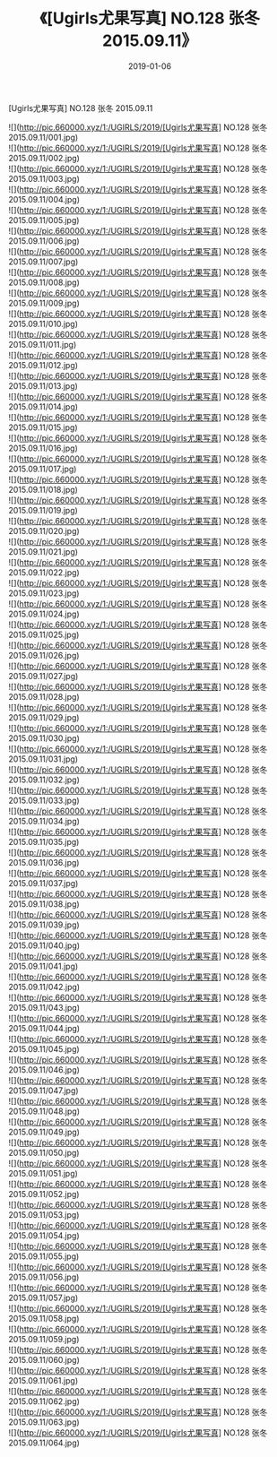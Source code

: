 ﻿---
layout: post
title:  《[Ugirls尤果写真] NO.128 张冬 2015.09.11》
date:   2019-01-06
img: http://pic.660000.xyz/1:/UGIRLS/2019/[Ugirls尤果写真] NO.128 张冬 2015.09.11/000.jpg
categories: [美女, 清纯, 唯美]
---

[Ugirls尤果写真] NO.128 张冬 2015.09.11

 ![](http://pic.660000.xyz/1:/UGIRLS/2019/[Ugirls尤果写真] NO.128 张冬 2015.09.11/001.jpg) <br>![](http://pic.660000.xyz/1:/UGIRLS/2019/[Ugirls尤果写真] NO.128 张冬 2015.09.11/002.jpg) <br>![](http://pic.660000.xyz/1:/UGIRLS/2019/[Ugirls尤果写真] NO.128 张冬 2015.09.11/003.jpg) <br>![](http://pic.660000.xyz/1:/UGIRLS/2019/[Ugirls尤果写真] NO.128 张冬 2015.09.11/004.jpg) <br>![](http://pic.660000.xyz/1:/UGIRLS/2019/[Ugirls尤果写真] NO.128 张冬 2015.09.11/005.jpg) <br>![](http://pic.660000.xyz/1:/UGIRLS/2019/[Ugirls尤果写真] NO.128 张冬 2015.09.11/006.jpg) <br>![](http://pic.660000.xyz/1:/UGIRLS/2019/[Ugirls尤果写真] NO.128 张冬 2015.09.11/007.jpg) <br>![](http://pic.660000.xyz/1:/UGIRLS/2019/[Ugirls尤果写真] NO.128 张冬 2015.09.11/008.jpg) <br>![](http://pic.660000.xyz/1:/UGIRLS/2019/[Ugirls尤果写真] NO.128 张冬 2015.09.11/009.jpg) <br>![](http://pic.660000.xyz/1:/UGIRLS/2019/[Ugirls尤果写真] NO.128 张冬 2015.09.11/010.jpg) <br>![](http://pic.660000.xyz/1:/UGIRLS/2019/[Ugirls尤果写真] NO.128 张冬 2015.09.11/011.jpg) <br>![](http://pic.660000.xyz/1:/UGIRLS/2019/[Ugirls尤果写真] NO.128 张冬 2015.09.11/012.jpg) <br>![](http://pic.660000.xyz/1:/UGIRLS/2019/[Ugirls尤果写真] NO.128 张冬 2015.09.11/013.jpg) <br>![](http://pic.660000.xyz/1:/UGIRLS/2019/[Ugirls尤果写真] NO.128 张冬 2015.09.11/014.jpg) <br>![](http://pic.660000.xyz/1:/UGIRLS/2019/[Ugirls尤果写真] NO.128 张冬 2015.09.11/015.jpg) <br>![](http://pic.660000.xyz/1:/UGIRLS/2019/[Ugirls尤果写真] NO.128 张冬 2015.09.11/016.jpg) <br>![](http://pic.660000.xyz/1:/UGIRLS/2019/[Ugirls尤果写真] NO.128 张冬 2015.09.11/017.jpg) <br>![](http://pic.660000.xyz/1:/UGIRLS/2019/[Ugirls尤果写真] NO.128 张冬 2015.09.11/018.jpg) <br>![](http://pic.660000.xyz/1:/UGIRLS/2019/[Ugirls尤果写真] NO.128 张冬 2015.09.11/019.jpg) <br>![](http://pic.660000.xyz/1:/UGIRLS/2019/[Ugirls尤果写真] NO.128 张冬 2015.09.11/020.jpg) <br>![](http://pic.660000.xyz/1:/UGIRLS/2019/[Ugirls尤果写真] NO.128 张冬 2015.09.11/021.jpg) <br>![](http://pic.660000.xyz/1:/UGIRLS/2019/[Ugirls尤果写真] NO.128 张冬 2015.09.11/022.jpg) <br>![](http://pic.660000.xyz/1:/UGIRLS/2019/[Ugirls尤果写真] NO.128 张冬 2015.09.11/023.jpg) <br>![](http://pic.660000.xyz/1:/UGIRLS/2019/[Ugirls尤果写真] NO.128 张冬 2015.09.11/024.jpg) <br>![](http://pic.660000.xyz/1:/UGIRLS/2019/[Ugirls尤果写真] NO.128 张冬 2015.09.11/025.jpg) <br>![](http://pic.660000.xyz/1:/UGIRLS/2019/[Ugirls尤果写真] NO.128 张冬 2015.09.11/026.jpg) <br>![](http://pic.660000.xyz/1:/UGIRLS/2019/[Ugirls尤果写真] NO.128 张冬 2015.09.11/027.jpg) <br>![](http://pic.660000.xyz/1:/UGIRLS/2019/[Ugirls尤果写真] NO.128 张冬 2015.09.11/028.jpg) <br>![](http://pic.660000.xyz/1:/UGIRLS/2019/[Ugirls尤果写真] NO.128 张冬 2015.09.11/029.jpg) <br>![](http://pic.660000.xyz/1:/UGIRLS/2019/[Ugirls尤果写真] NO.128 张冬 2015.09.11/030.jpg) <br>![](http://pic.660000.xyz/1:/UGIRLS/2019/[Ugirls尤果写真] NO.128 张冬 2015.09.11/031.jpg) <br>![](http://pic.660000.xyz/1:/UGIRLS/2019/[Ugirls尤果写真] NO.128 张冬 2015.09.11/032.jpg) <br>![](http://pic.660000.xyz/1:/UGIRLS/2019/[Ugirls尤果写真] NO.128 张冬 2015.09.11/033.jpg) <br>![](http://pic.660000.xyz/1:/UGIRLS/2019/[Ugirls尤果写真] NO.128 张冬 2015.09.11/034.jpg) <br>![](http://pic.660000.xyz/1:/UGIRLS/2019/[Ugirls尤果写真] NO.128 张冬 2015.09.11/035.jpg) <br>![](http://pic.660000.xyz/1:/UGIRLS/2019/[Ugirls尤果写真] NO.128 张冬 2015.09.11/036.jpg) <br>![](http://pic.660000.xyz/1:/UGIRLS/2019/[Ugirls尤果写真] NO.128 张冬 2015.09.11/037.jpg) <br>![](http://pic.660000.xyz/1:/UGIRLS/2019/[Ugirls尤果写真] NO.128 张冬 2015.09.11/038.jpg) <br>![](http://pic.660000.xyz/1:/UGIRLS/2019/[Ugirls尤果写真] NO.128 张冬 2015.09.11/039.jpg) <br>![](http://pic.660000.xyz/1:/UGIRLS/2019/[Ugirls尤果写真] NO.128 张冬 2015.09.11/040.jpg) <br>![](http://pic.660000.xyz/1:/UGIRLS/2019/[Ugirls尤果写真] NO.128 张冬 2015.09.11/041.jpg) <br>![](http://pic.660000.xyz/1:/UGIRLS/2019/[Ugirls尤果写真] NO.128 张冬 2015.09.11/042.jpg) <br>![](http://pic.660000.xyz/1:/UGIRLS/2019/[Ugirls尤果写真] NO.128 张冬 2015.09.11/043.jpg) <br>![](http://pic.660000.xyz/1:/UGIRLS/2019/[Ugirls尤果写真] NO.128 张冬 2015.09.11/044.jpg) <br>![](http://pic.660000.xyz/1:/UGIRLS/2019/[Ugirls尤果写真] NO.128 张冬 2015.09.11/045.jpg) <br>![](http://pic.660000.xyz/1:/UGIRLS/2019/[Ugirls尤果写真] NO.128 张冬 2015.09.11/046.jpg) <br>![](http://pic.660000.xyz/1:/UGIRLS/2019/[Ugirls尤果写真] NO.128 张冬 2015.09.11/047.jpg) <br>![](http://pic.660000.xyz/1:/UGIRLS/2019/[Ugirls尤果写真] NO.128 张冬 2015.09.11/048.jpg) <br>![](http://pic.660000.xyz/1:/UGIRLS/2019/[Ugirls尤果写真] NO.128 张冬 2015.09.11/049.jpg) <br>![](http://pic.660000.xyz/1:/UGIRLS/2019/[Ugirls尤果写真] NO.128 张冬 2015.09.11/050.jpg) <br>![](http://pic.660000.xyz/1:/UGIRLS/2019/[Ugirls尤果写真] NO.128 张冬 2015.09.11/051.jpg) <br>![](http://pic.660000.xyz/1:/UGIRLS/2019/[Ugirls尤果写真] NO.128 张冬 2015.09.11/052.jpg) <br>![](http://pic.660000.xyz/1:/UGIRLS/2019/[Ugirls尤果写真] NO.128 张冬 2015.09.11/053.jpg) <br>![](http://pic.660000.xyz/1:/UGIRLS/2019/[Ugirls尤果写真] NO.128 张冬 2015.09.11/054.jpg) <br>![](http://pic.660000.xyz/1:/UGIRLS/2019/[Ugirls尤果写真] NO.128 张冬 2015.09.11/055.jpg) <br>![](http://pic.660000.xyz/1:/UGIRLS/2019/[Ugirls尤果写真] NO.128 张冬 2015.09.11/056.jpg) <br>![](http://pic.660000.xyz/1:/UGIRLS/2019/[Ugirls尤果写真] NO.128 张冬 2015.09.11/057.jpg) <br>![](http://pic.660000.xyz/1:/UGIRLS/2019/[Ugirls尤果写真] NO.128 张冬 2015.09.11/058.jpg) <br>![](http://pic.660000.xyz/1:/UGIRLS/2019/[Ugirls尤果写真] NO.128 张冬 2015.09.11/059.jpg) <br>![](http://pic.660000.xyz/1:/UGIRLS/2019/[Ugirls尤果写真] NO.128 张冬 2015.09.11/060.jpg) <br>![](http://pic.660000.xyz/1:/UGIRLS/2019/[Ugirls尤果写真] NO.128 张冬 2015.09.11/061.jpg) <br>![](http://pic.660000.xyz/1:/UGIRLS/2019/[Ugirls尤果写真] NO.128 张冬 2015.09.11/062.jpg) <br>![](http://pic.660000.xyz/1:/UGIRLS/2019/[Ugirls尤果写真] NO.128 张冬 2015.09.11/063.jpg) <br>![](http://pic.660000.xyz/1:/UGIRLS/2019/[Ugirls尤果写真] NO.128 张冬 2015.09.11/064.jpg) <br>